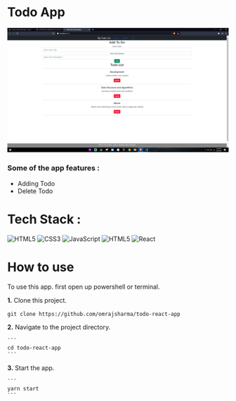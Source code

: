 # Todo App

<img src="./public/assets/app-screenshot.png">

### Some of the app features :
* Adding Todo
* Delete Todo

# Tech Stack :
<img alt="HTML5" src="https://img.shields.io/badge/html5%20-%23E34F26.svg?&style=for-the-badge&logo=html5&logoColor=white"/> 
<img alt="CSS3" src="https://img.shields.io/badge/css3%20-%231572B6.svg?&style=for-the-badge&logo=css3&logoColor=white"/> 
<img alt="JavaScript" src="https://img.shields.io/badge/javascript%20-%23323330.svg?&style=for-the-badge&logo=javascript&logoColor=%23F7DF1E"/>
<img alt="HTML5" src="https://img.shields.io/badge/bootstrap%20-%23E34F26.svg?&style=for-the-badge&logo=bootstrap&logoColor=white"/> 
<img alt="React" src="https://img.shields.io/badge/react3%20-%231572B6.svg?&style=for-the-badge&logo=react&logoColor=white"/> 

# How to use

To use this app. first open up powershell or terminal.

**1.** Clone this project.
   ```
   git clone https://github.com/omrajsharma/todo-react-app
   ```

**2.** Navigate to the project directory.

    ```
    cd todo-react-app
    ```

**3.** Start the app.

    ```
    yarn start
    ```

